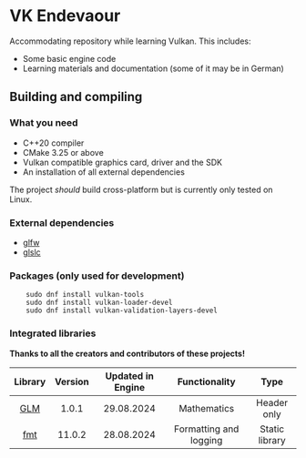# VK Endevaour

Accommodating repository while learning Vulkan. This includes:

- Some basic engine code
- Learning materials and documentation (some of it may be in German)

## Building and compiling

### What you need

- C++20 compiler
- CMake 3.25 or above
- Vulkan compatible graphics card, driver and the SDK
- An installation of all external dependencies

The project *should* build cross-platform but is currently only tested on Linux.

### External dependencies

- [glfw](https://github.com/glfw/glfw)
- [glslc](https://github.com/google/shaderc?tab=readme-ov-file#downloads)

### Packages (only used for development)

        sudo dnf install vulkan-tools
        sudo dnf install vulkan-loader-devel
        sudo dnf install vulkan-validation-layers-devel

### Integrated libraries

**Thanks to all the creators and contributors of these projects!**

| **Library**                                                          | **Version** | **Updated in Engine** | **Functionality**           | **Type**       |
|:--------------------------------------------------------------------:|:-----------:|:---------------------:|:---------------------------:|:--------------:|
| [GLM](https://github.com/g-truc/glm)                                 | 1.0.1       | 29.08.2024            | Mathematics                 | Header only    |
| [fmt](https://github.com/fmtlib/fmt)                                 | 11.0.2      | 28.08.2024            | Formatting and logging      | Static library |

